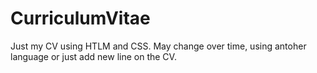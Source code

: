 # CurriculumVitae

Just my CV using HTLM and CSS.
May change over time, using antoher language or just add new line on the CV.
